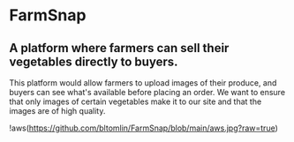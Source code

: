 # FarmSnap
## A platform where farmers can sell their vegetables directly to buyers.

This platform would allow farmers to upload images of their produce, and buyers can see what's available before placing an order. We want to ensure that only images of certain vegetables make it to our site and that the images are of high quality. 

!aws(https://github.com/bltomlin/FarmSnap/blob/main/aws.jpg?raw=true)
